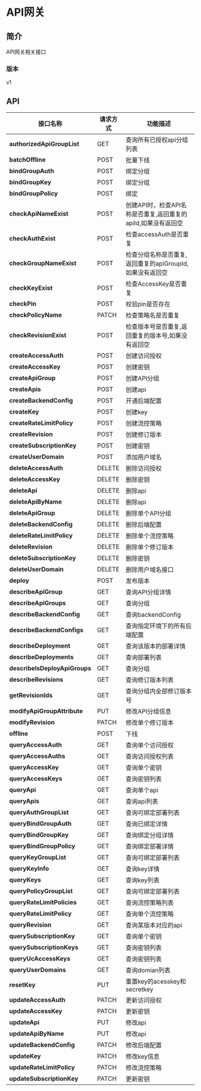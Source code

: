 # API网关


## 简介
API网关相关接口


### 版本
v1


## API
|接口名称|请求方式|功能描述|
|---|---|---|
|**authorizedApiGroupList**|GET|查询所有已授权api分组列表|
|**batchOffline**|POST|批量下线|
|**bindGroupAuth**|POST|绑定分组|
|**bindGroupKey**|POST|绑定分组|
|**bindGroupPolicy**|POST|绑定|
|**checkApiNameExist**|POST|创建API时，检查API名称是否重复,返回重复的apiId,如果没有返回空|
|**checkAuthExist**|POST|检查accessAuth是否重复|
|**checkGroupNameExist**|POST|检查分组名称是否重复,返回重复的apiGroupId,如果没有返回空|
|**checkKeyExist**|POST|检查AccessKey是否重复|
|**checkPin**|POST|校验pin是否存在|
|**checkPolicyName**|PATCH|检查策略名是否重复|
|**checkRevisionExist**|POST|检查版本号是否重复,返回重复的版本号,如果没有返回空|
|**createAccessAuth**|POST|创建访问授权|
|**createAccessKey**|POST|创建密钥|
|**createApiGroup**|POST|创建API分组|
|**createApis**|POST|创建api|
|**createBackendConfig**|POST|开通后端配置|
|**createKey**|POST|创建key|
|**createRateLimitPolicy**|POST|创建流控策略|
|**createRevision**|POST|创建修订版本|
|**createSubscriptionKey**|POST|创建密钥|
|**createUserDomain**|POST|添加用户域名|
|**deleteAccessAuth**|DELETE|删除访问授权|
|**deleteAccessKey**|DELETE|删除密钥|
|**deleteApi**|DELETE|删除api|
|**deleteApiByName**|DELETE|删除api|
|**deleteApiGroup**|DELETE|删除单个API分组|
|**deleteBackendConfig**|DELETE|删除后端配置|
|**deleteRateLimitPolicy**|DELETE|删除单个流控策略|
|**deleteRevision**|DELETE|删除单个修订版本|
|**deleteSubscriptionKey**|DELETE|删除密钥|
|**deleteUserDomain**|DELETE|删除用户域名接口|
|**deploy**|POST|发布版本|
|**describeApiGroup**|GET|查询API分组详情|
|**describeApiGroups**|GET|查询分组|
|**describeBackendConfig**|GET|查询backendConfig|
|**describeBackendConfigs**|GET|查询指定环境下的所有后端配置|
|**describeDeployment**|GET|查询该版本的部署详情|
|**describeDeployments**|GET|查询部署列表|
|**describeIsDeployApiGroups**|GET|查询分组|
|**describeRevisions**|GET|查询修订版本列表|
|**getRevisionIds**|GET|查询分组内全部修订版本号|
|**modifyApiGroupAttribute**|PUT|修改API分组信息|
|**modifyRevision**|PATCH|修改单个修订版本|
|**offline**|POST|下线|
|**queryAccessAuth**|GET|查询单个访问授权|
|**queryAccessAuths**|GET|查询访问授权列表|
|**queryAccessKey**|GET|查询单个密钥|
|**queryAccessKeys**|GET|查询密钥列表|
|**queryApi**|GET|查询单个api|
|**queryApis**|GET|查询api列表|
|**queryAuthGroupList**|GET|查询可绑定部署列表|
|**queryBindGroupAuth**|GET|查询已绑定详情|
|**queryBindGroupKey**|GET|查询绑定分组详情|
|**queryBindGroupPolicy**|GET|查询绑定部署详情|
|**queryKeyGroupList**|GET|查询可绑定部署列表|
|**queryKeyInfo**|GET|查询key详情|
|**queryKeys**|GET|查询key列表|
|**queryPolicyGroupList**|GET|查询可绑定部署列表|
|**queryRateLimitPolicies**|GET|查询流控策略列表|
|**queryRateLimitPolicy**|GET|查询单个流控策略|
|**queryRevision**|GET|查询某版本对应的api|
|**querySubscriptionKey**|GET|查询单个密钥|
|**querySubscriptionKeys**|GET|查询密钥列表|
|**queryUcAccessKeys**|GET|查询密钥列表|
|**queryUserDomains**|GET|查询domian列表|
|**resetKey**|PUT|重置key的acesskey和secretkey|
|**updateAccessAuth**|PATCH|更新访问授权|
|**updateAccessKey**|PATCH|更新密钥|
|**updateApi**|PUT|修改api|
|**updateApiByName**|PUT|修改api|
|**updateBackendConfig**|PATCH|修改后端配置|
|**updateKey**|PATCH|修改key信息|
|**updateRateLimitPolicy**|PATCH|修改流控策略|
|**updateSubscriptionKey**|PATCH|更新密钥|
